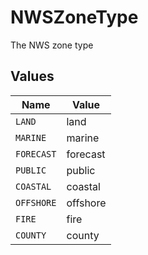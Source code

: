 # NWSZoneType

The NWS zone type


## Values

| Name       | Value      |
| ---------- | ---------- |
| `LAND`     | land       |
| `MARINE`   | marine     |
| `FORECAST` | forecast   |
| `PUBLIC`   | public     |
| `COASTAL`  | coastal    |
| `OFFSHORE` | offshore   |
| `FIRE`     | fire       |
| `COUNTY`   | county     |